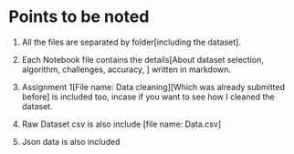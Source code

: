 # Points to be noted

1. All the files are separated by folder[including the dataset].

2. Each Notebook file contains the details[About dataset selection, algorithm, challenges, accuracy, ] written in markdown.

3. Assignment 1[File name: Data cleaning][Which was already submitted before] is included too, incase if you want to see how I cleaned the dataset.

4. Raw Dataset csv is also include [file name: Data.csv]

5. Json data is also included
